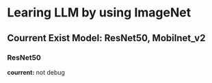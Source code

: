 # Learing LLM by using ImageNet
## **Courrent Exist Model: ResNet50, Mobilnet_v2**
### **ResNet50**
**courrent:**
  not debug
